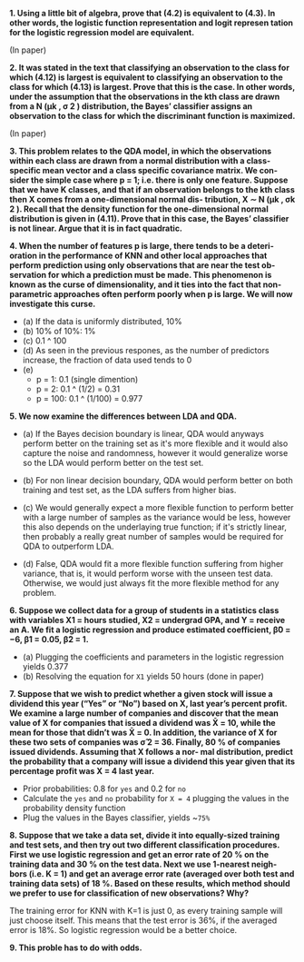 **1. Using a little bit of algebra, prove that (4.2) is equivalent to (4.3). In
other words, the logistic function representation and logit represen tation for
the logistic regression model are equivalent.**

(In paper)

**2. It was stated in the text that classifying an observation to the class
for which (4.12) is largest is equivalent to classifying an observation
to the class for which (4.13) is largest. Prove that this is the case. In
other words, under the assumption that the observations in the kth
class are drawn from a N (μk , σ 2 ) distribution, the Bayes’ classifier
assigns an observation to the class for which the discriminant function
is maximized.**

(In paper)

**3. This problem relates to the QDA model, in which the observations
within each class are drawn from a normal distribution with a class-
specific mean vector and a class specific covariance matrix. We con-
sider the simple case where p = 1; i.e. there is only one feature.
Suppose that we have K classes, and that if an observation belongs
to the kth class then X comes from a one-dimensional normal dis-
tribution, X ∼ N (μk , σk 2 ). Recall that the density function for the
one-dimensional normal distribution is given in (4.11). Prove that in
this case, the Bayes’ classifier is not linear. Argue that it is in fact
quadratic.**

**4.  When the number of features p is large, there tends to be a deteri-
oration in the performance of KNN and other local approaches that
perform prediction using only observations that are near the test ob-
servation for which a prediction must be made. This phenomenon is
known as the curse of dimensionality, and it ties into the fact that
non-parametric approaches often perform poorly when p is large. We
will now investigate this curse.**

* (a) If the data is uniformly distributed, 10%
* (b) 10% of 10%: 1%
* (c) 0.1 ^ 100
* (d) As seen in the previous respones, as the number of predictors increase,
the fraction of data used tends to 0
* (e)
  * p = 1: 0.1 (single dimention)
  * p = 2: 0.1 ^ (1/2) = 0.31
  * p = 100:  0.1 ^ (1/100) = 0.977

**5. We now examine the differences between LDA and QDA.**

* (a) If the Bayes decision boundary is linear, QDA would anyways perform 
better on the training set as it's more flexible and it would also capture the
noise and randomness, however it would generalize worse so the LDA would
perform better on the test set.

* (b) For non linear decision boundary, QDA would perform better on both
training and test set, as the LDA suffers from higher bias.

* (c) We would generally expect a more flexible function to perform better with
a large number of samples as the variance would be less, however this also
depends on the underlaying true function; if it's strictly linear, then
probably a really great number of samples would be required for QDA to
outperform LDA.

* (d) False, QDA would fit a more flexible function suffering from higher
variance, that is, it would perform worse with the unseen test data. Otherwise,
we would just always fit the more flexible method for any problem.

**6. Suppose we collect data for a group of students in a statistics class
with variables X1 = hours studied, X2 = undergrad GPA, and Y =
receive an A. We fit a logistic regression and produce estimated
coefficient, β̂0 = −6, β̂1 = 0.05, β̂2 = 1.**

* (a) Plugging the coefficients and parameters in the logistic regression
yields 0.377
* (b) Resolving the equation for `X1` yields 50 hours (done in paper)

**7.  Suppose that we wish to predict whether a given stock will issue a
dividend this year (“Yes” or “No”) based on X, last year’s percent
profit. We examine a large number of companies and discover that the
mean value of X for companies that issued a dividend was X̄ = 10,
while the mean for those that didn’t was X̄ = 0. In addition, the
variance of X for these two sets of companies was σ̂ 2 = 36. Finally,
80 % of companies issued dividends. Assuming that X follows a nor-
mal distribution, predict the probability that a company will issue
a dividend this year given that its percentage profit was X = 4 last
year.**

* Prior probabilities: 0.8 for `yes` and 0.2 for `no`
* Calculate the `yes` and `no` probability for `X = 4` plugging the values
in the probability density function
* Plug the values in the Bayes classifier, yields ~`75%`

**8. Suppose that we take a data set, divide it into equally-sized training
and test sets, and then try out two different classification procedures.
First we use logistic regression and get an error rate of 20 % on the
training data and 30 % on the test data. Next we use 1-nearest neigh-
bors (i.e. K = 1) and get an average error rate (averaged over both
test and training data sets) of 18 %. Based on these results, which
method should we prefer to use for classification of new observations?
Why?**

The training error for KNN with K=1 is just 0, as every training sample will
just choose itself. This means that the test error is 36%, if the averaged
error is 18%. So logistic regression would be a better choice.

**9. This proble has to do with odds.**


